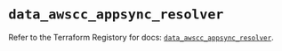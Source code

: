 # `data_awscc_appsync_resolver`

Refer to the Terraform Registory for docs: [`data_awscc_appsync_resolver`](https://registry.terraform.io/providers/hashicorp/awscc/0.70.0/docs/data-sources/appsync_resolver).
